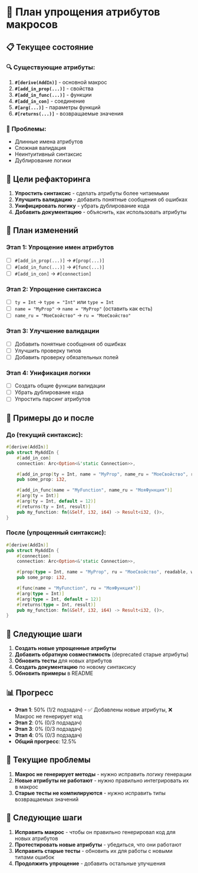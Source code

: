 # 🚀 План упрощения атрибутов макросов

## 📋 **Текущее состояние**

### 🔍 **Существующие атрибуты:**

1. **`#[derive(AddIn)]`** - основной макрос
2. **`#[add_in_prop(...)]`** - свойства
3. **`#[add_in_func(...)]`** - функции
4. **`#[add_in_con]`** - соединение
5. **`#[arg(...)]`** - параметры функций
6. **`#[returns(...)]`** - возвращаемые значения

### 🚨 **Проблемы:**

- Длинные имена атрибутов
- Сложная валидация
- Неинтуитивный синтаксис
- Дублирование логики

## 🎯 **Цели рефакторинга**

1. **Упростить синтаксис** - сделать атрибуты более читаемыми
2. **Улучшить валидацию** - добавить понятные сообщения об ошибках
3. **Унифицировать логику** - убрать дублирование кода
4. **Добавить документацию** - объяснить, как использовать атрибуты

## 🔄 **План изменений**

### **Этап 1: Упрощение имен атрибутов**
- [ ] `#[add_in_prop(...)]` → `#[prop(...)]`
- [ ] `#[add_in_func(...)]` → `#[func(...)]`
- [ ] `#[add_in_con]` → `#[connection]`

### **Этап 2: Упрощение синтаксиса**
- [ ] `ty = Int` → `type = "Int"` или `type = Int`
- [ ] `name = "MyProp"` → `name = "MyProp"` (оставить как есть)
- [ ] `name_ru = "МоеСвойство"` → `ru = "МоеСвойство"`

### **Этап 3: Улучшение валидации**
- [ ] Добавить понятные сообщения об ошибках
- [ ] Улучшить проверку типов
- [ ] Добавить проверку обязательных полей

### **Этап 4: Унификация логики**
- [ ] Создать общие функции валидации
- [ ] Убрать дублирование кода
- [ ] Упростить парсинг атрибутов

## 📝 **Примеры до и после**

### **До (текущий синтаксис):**
```rust
#[derive(AddIn)]
pub struct MyAddIn {
    #[add_in_con]
    connection: Arc<Option<&'static Connection>>,

    #[add_in_prop(ty = Int, name = "MyProp", name_ru = "МоеСвойство", readable, writable)]
    pub some_prop: i32,

    #[add_in_func(name = "MyFunction", name_ru = "МояФункция")]
    #[arg(ty = Int)]
    #[arg(ty = Int, default = 12)]
    #[returns(ty = Int, result)]
    pub my_function: fn(&Self, i32, i64) -> Result<i32, ()>,
}
```

### **После (упрощенный синтаксис):**
```rust
#[derive(AddIn)]
pub struct MyAddIn {
    #[connection]
    connection: Arc<Option<&'static Connection>>,

    #[prop(type = Int, name = "MyProp", ru = "МоеСвойство", readable, writable)]
    pub some_prop: i32,

    #[func(name = "MyFunction", ru = "МояФункция")]
    #[arg(type = Int)]
    #[arg(type = Int, default = 12)]
    #[returns(type = Int, result)]
    pub my_function: fn(&Self, i32, i64) -> Result<i32, ()>,
}
```

## 🚀 **Следующие шаги**

1. **Создать новые упрощенные атрибуты**
2. **Добавить обратную совместимость** (deprecated старые атрибуты)
3. **Обновить тесты** для новых атрибутов
4. **Создать документацию** по новому синтаксису
5. **Обновить примеры** в README

## 📊 **Прогресс**

- **Этап 1**: 50% (1/2 подзадач) - ✅ Добавлены новые атрибуты, ❌ Макрос не генерирует код
- **Этап 2**: 0% (0/3 подзадач)  
- **Этап 3**: 0% (0/3 подзадач)
- **Этап 4**: 0% (0/3 подзадач)
- **Общий прогресс**: 12.5%

## 🚨 **Текущие проблемы**

1. **Макрос не генерирует методы** - нужно исправить логику генерации
2. **Новые атрибуты не работают** - нужно правильно интегрировать их в макрос
3. **Старые тесты не компилируются** - нужно исправить типы возвращаемых значений

## 🔧 **Следующие шаги**

1. **Исправить макрос** - чтобы он правильно генерировал код для новых атрибутов
2. **Протестировать новые атрибуты** - убедиться, что они работают
3. **Исправить старые тесты** - обновить их для работы с новыми типами ошибок
4. **Продолжить упрощение** - добавить остальные улучшения

